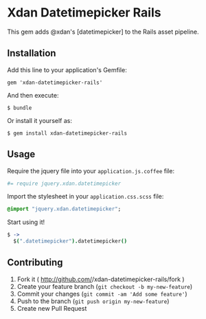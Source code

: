 # Xdan Datetimepicker Rails

This gem adds @xdan's [datetimepicker] to the Rails asset pipeline.

## Installation

Add this line to your application's Gemfile:

    gem 'xdan-datetimepicker-rails'

And then execute:

    $ bundle

Or install it yourself as:

    $ gem install xdan-datetimepicker-rails

## Usage

Require the jquery file into your `application.js.coffee` file:

```coffee
#= require jquery.xdan.datetimepicker
```

Import the stylesheet in your `application.css.scss` file:

```sass
@import "jquery.xdan.datetimepicker";
```

Start using it!

```coffee
$ ->
  $(".datetimepicker").datetimepicker()
```

## Contributing

1. Fork it ( http://github.com/<my-github-username>/xdan-datetimepicker-rails/fork )
2. Create your feature branch (`git checkout -b my-new-feature`)
3. Commit your changes (`git commit -am 'Add some feature'`)
4. Push to the branch (`git push origin my-new-feature`)
5. Create new Pull Request
